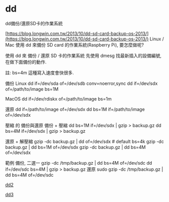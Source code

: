 # dd

dd備份/還原SD卡的作業系統

[https://blog.longwin.com.tw/2013/10/dd-sd-card-backup-os-2013/](https://blog.longwin.com.tw/2013/10/dd-sd-card-backup-os-2013/)
Linux / Mac 使用 dd 來備份 SD card 的作業系統(Raspberry Pi), 要怎麼做呢?

使用 dd 來 備份 / 還原 SD 卡的作業系統
先使用 dmesg 找最新插入的設備編號, 在做下面備份的動作.

註: bs=4m 這種寫入速度會快很多.

備份
Linux
dd if=/dev/sda of=/dev/sdb conv=noerror,sync
dd if=/dev/sdx of=/path/to/image bs=1M

MacOS
dd if=/dev/rdiskx of=/path/to/image bs=1m

還原
dd if=/path/to/image of=/dev/sdx
dd bs=1M if=/path/to/image of=/dev/sdx

壓縮 的 備份與還原
備份 + 壓縮
dd bs=1M if=/dev/sdx | gzip > backup.gz
dd bs=4M if=/dev/sdx | gzip > backup.gz

還原 + 解壓縮
gzip -dc backup.gz | dd of=/dev/sdx # default bs=4k
gzip -dc backup.gz | dd bs=1M of=/dev/sdx
gzip -dc backup.gz | dd bs=4M of=/dev/sdx

範例
備份, 二選一
gzip -dc /tmp/backup.gz | dd bs=4M of=/dev/sdc
dd if=/dev/sdc  bs=4M | gzip > backup.gz
還原
sudo gzip -dc /tmp/backup.gz | dd bs=4M of=/dev/sdc

[dd2](dd%20c1c1b2ea68294ebda908d874e5d4f17a/dd2%203c464ea1a003453589710e06293fd2f1.md)

[dd3](dd%20c1c1b2ea68294ebda908d874e5d4f17a/dd3%2004ebeb5937c9478da813b339cdc6247b.md)